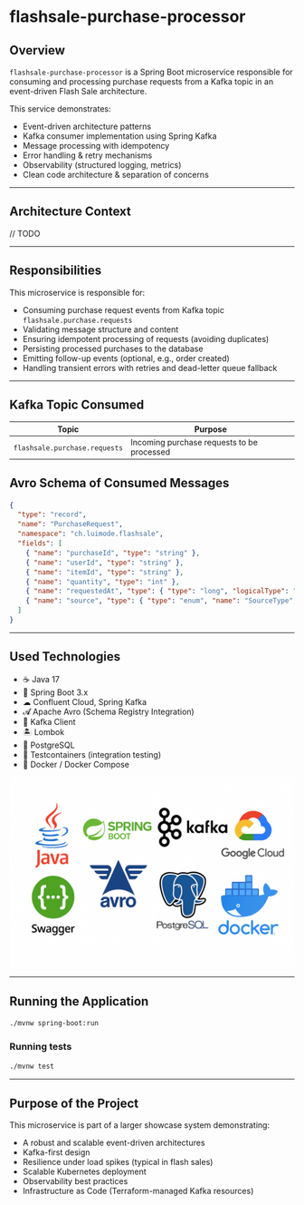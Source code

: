 # flashsale-purchase-processor

## Overview

`flashsale-purchase-processor` is a Spring Boot microservice responsible for consuming and processing purchase requests from a Kafka topic in an event-driven Flash Sale architecture.

This service demonstrates:
- Event-driven architecture patterns
- Kafka consumer implementation using Spring Kafka
- Message processing with idempotency
- Error handling & retry mechanisms
- Observability (structured logging, metrics)
- Clean code architecture & separation of concerns

---

## Architecture Context

// TODO

---

## Responsibilities

This microservice is responsible for:
- Consuming purchase request events from Kafka topic `flashsale.purchase.requests`
- Validating message structure and content
- Ensuring idempotent processing of requests (avoiding duplicates)
- Persisting processed purchases to the database
- Emitting follow-up events (optional, e.g., order created)
- Handling transient errors with retries and dead-letter queue fallback

---

## Kafka Topic Consumed

| Topic                               | Purpose                                        |
|------------------------------------|------------------------------------------------|
| `flashsale.purchase.requests`     | Incoming purchase requests to be processed    |

## Avro Schema of Consumed Messages

```json
{
  "type": "record",
  "name": "PurchaseRequest",
  "namespace": "ch.luimode.flashsale",
  "fields": [
    { "name": "purchaseId", "type": "string" },
    { "name": "userId", "type": "string" },
    { "name": "itemId", "type": "string" },
    { "name": "quantity", "type": "int" },
    { "name": "requestedAt", "type": { "type": "long", "logicalType": "timestamp-millis" } },
    { "name": "source", "type": { "type": "enum", "name": "SourceType", "symbols": ["WEB", "MOBILE", "API"] } }
  ]
}
```

---

## Used Technologies
* ☕ Java 17 
* 🌱 Spring Boot 3.x
* ☁︎ Confluent Cloud, Spring Kafka
* 𝓐 Apache Avro (Schema Registry Integration)
* 🔀 Kafka Client
* 🏝 Lombok
* 🐘 PostgreSQL
* 🚢 Testcontainers (integration testing)
* 🐳 Docker / Docker Compose

![img.png](img.png)

---

## Running the Application

```bash
./mvnw spring-boot:run
```

### Running tests
```bash
./mvnw test
```

---

## Purpose of the Project

This microservice is part of a larger showcase system demonstrating:
* A robust and scalable event-driven architectures
* Kafka-first design
* Resilience under load spikes (typical in flash sales)
* Scalable Kubernetes deployment
* Observability best practices
* Infrastructure as Code (Terraform-managed Kafka resources)